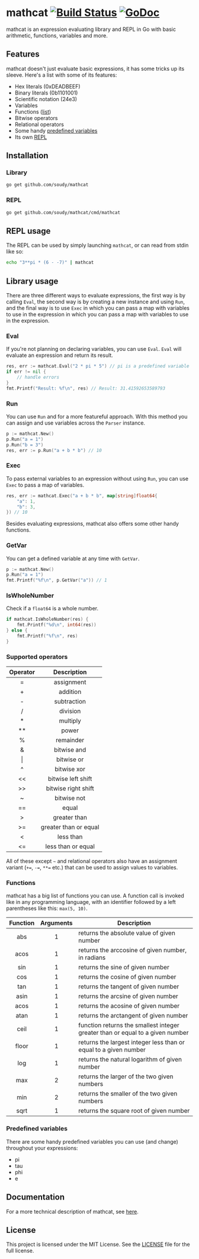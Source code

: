 mathcat [![Build Status](https://travis-ci.org/soudy/mathcat.svg?branch=master)](https://travis-ci.org/soudy/mathcat) [![GoDoc](https://godoc.org/github.com/soudy/mathcat?status.svg)](https://godoc.org/github.com/soudy/mathcat)
===============
mathcat is an expression evaluating library and REPL in Go with basic arithmetic,
functions, variables and more.

## Features
mathcat doesn't just evaluate basic expressions, it has some tricks up its
sleeve. Here's a list with some of its features:

- Hex literals (0xDEADBEEF)
- Binary literals (0b1101001)
- Scientific notation (24e3)
- Variables
- Functions ([list](#functions))
- Bitwise operators
- Relational operators
- Some handy [predefined variables](#predefined-variables)
- Its own [REPL](#repl)

## Installation
### Library
```bash
go get github.com/soudy/mathcat
```

### REPL
```bash
go get github.com/soudy/mathcat/cmd/mathcat
```

## REPL usage
The REPL can be used by simply launching `mathcat`, or can read from stdin like
so:

```bash
echo "3**pi * (6 - -7)" | mathcat
```

## Library usage
There are three different ways to evaluate expressions, the first way is by
calling `Eval`, the second way is by creating a new instance and using `Run`,
and the final way is to use `Exec` in which you can pass a map with variables to
use in the expression in which you can pass a map with variables to use in the
expression.

### Eval
If you're not planning on declaring variables, you can use `Eval`. `Eval`
will evaluate an expression and return its result.

```go
res, err := mathcat.Eval("2 * pi * 5") // pi is a predefined variable
if err != nil {
    // handle errors
}
fmt.Printf("Result: %f\n", res) // Result: 31.41592653589793
```

### Run
You can use `Run` and for a more featureful approach. With this method you can
assign and use variables across the `Parser` instance.

```go
p := mathcat.New()
p.Run("a = 1")
p.Run("b = 3")
res, err := p.Run("a + b * b") // 10
```

### Exec
To pass external variables to an expression without using `Run`, you can use
`Exec` to pass a map of variables.

```go
res, err := mathcat.Exec("a + b * b", map[string]float64{
    "a": 1,
    "b": 3,
}) // 10
```

Besides evaluating expressions, mathcat also offers some other handy functions.
### GetVar
You can get a defined variable at any time with `GetVar`.
```go
p := mathcat.New()
p.Run("a = 1")
fmt.Printf("%f\n", p.GetVar("a")) // 1
```

### IsWholeNumber
Check if a `float64` is a whole number.
```go
if mathcat.IsWholeNumber(res) {
    fmt.Printf("%d\n", int64(res))
} else {
    fmt.Printf("%f\n", res)
}
```

### Supported operators

| Operator   | Description           |
|:----------:|:---------------------:|
| =          | assignment            |
| +          | addition              |
| -          | subtraction           |
| /          | division              |
| *          | multiply              |
| **         | power                 |
| %          | remainder             |
| &          | bitwise and           |
| \|         | bitwise or            |
| ^          | bitwise xor           |
| <<         | bitwise left shift    |
| >>         | bitwise right shift   |
| ~          | bitwise not           |
| ==         | equal                 |
| >          | greater than          |
| >=         | greater than or equal |
| <          | less than             |
| <=         | less than or equal    |

All of these except `~` and relational operators also have an assignment
variant (`+=`, `-=`, `**=` etc.) that can be used to assign values to variables.

### Functions
mathcat has a big list of functions you can use. A function call is invoked like
in any programming language, with an identifier followed by a left parentheses
like this: `max(5, 10)`.

| Function     | Arguments   | Description                                                                    |
|:------------:|:-----------:|--------------------------------------------------------------------------------|
| abs          | 1           | returns the absolute value of given number                                     |
| acos         | 1           | returns the arccosine of given number, in radians                              |
| sin          | 1           | returns the sine of given number                                               |
| cos          | 1           | returns the cosine of given number                                             |
| tan          | 1           | returns the tangent of given number                                            |
| asin         | 1           | returns the arcsine of given number                                            |
| acos         | 1           | returns the acosine of given number                                            |
| atan         | 1           | returns the arctangent of given number                                         |
| ceil         | 1           | function returns the smallest integer greater than or equal to a given number  |
| floor        | 1           | returns the largest integer less than or equal to a given number               |
| log          | 1           | returns the natural logarithm of given number                                  |
| max          | 2           | returns the larger of the two given numbers                                    |
| min          | 2           | returns the smaller of the two given numbers                                   |
| sqrt         | 1           | returns the square root of given number                                        |

### Predefined variables
There are some handy predefined variables you can use (and change) throughout
your expressions:

- pi
- tau
- phi
- e

## Documentation
For a more technical description of mathcat, see [here](https://godoc.org/github.com/soudy/mathcat).

## License
This project is licensed under the MIT License. See the [LICENSE](https://github.com/soudy/mathcat/blob/master/LICENSE) file for the full license.
